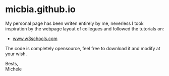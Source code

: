 # micbia.github.io
My personal page has been writen entirely by me, neverless I took inspiration by the webpage layout of collegues and followed the tutorials on:
  - www.w3schools.com
  
The code is completely opensource, feel free to download it and modify at your wish.

Bests,<br/>
Michele
